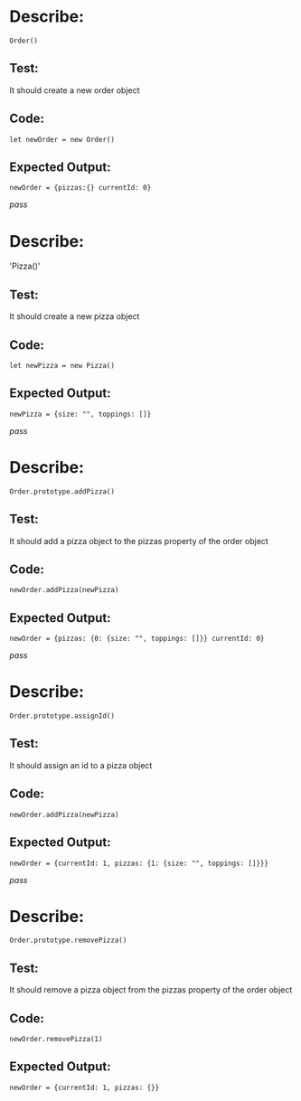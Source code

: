# Describe:
`Order()`

## Test:
It should create a new order object

## Code:
`let newOrder = new Order()`

## Expected Output:
`newOrder = {pizzas:{} currentId: 0}`

*pass*

# Describe: 
'Pizza()'

## Test:
It should create a new pizza object

## Code:
`let newPizza = new Pizza()`

## Expected Output:
`newPizza = {size: "", toppings: []}`

*pass*

# Describe:
`Order.prototype.addPizza()`

## Test:
It should add a pizza object to the pizzas property of the order object

## Code:
`newOrder.addPizza(newPizza)`

## Expected Output:
`newOrder = {pizzas: {0: {size: "", toppings: []}} currentId: 0}`

*pass*

# Describe:
`Order.prototype.assignId()`

## Test:
It should assign an id to a pizza object

## Code:
`newOrder.addPizza(newPizza)`

## Expected Output:

`newOrder = {currentId: 1, pizzas: {1: {size: "", toppings: []}}}`

*pass*

# Describe:
`Order.prototype.removePizza()`

## Test:
It should remove a pizza object from the pizzas property of the order object

## Code:
`newOrder.removePizza(1)`

## Expected Output:
`newOrder = {currentId: 1, pizzas: {}}`